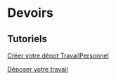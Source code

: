 # Devoirs

## Tutoriels

[Créer votre dépot TravailPersonnel](https://github.com/EdisonLorgues1SD1617/Devoirs/blob/master/Donn%C3%A9es/Tuto%20Devoirs/Cr%C3%A9ationDuD%C3%A9pot.md)

[Déposer votre travail](https://github.com/EdisonLorgues1SD1617/Devoirs/blob/master/Donn%C3%A9es/Tuto%20Devoirs/D%C3%A9potDuDevoir.md)



<!-- [Exemple de document latex](https://fr.sharelatex.com/project/57ce78e75e6c501f33387861). -->
